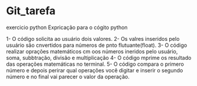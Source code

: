 # Git_tarefa
 exercicio python
 Expricação para o cógito python

 1- O código solicita ao usuário dois  valores.
 2- Os valres inseridos pelo usuário são  cnvertidos para números de pnto flutuante(float).
 3- O código realizar oprações matemáticos cm oos números ineridos pelo usuário, soma, subbtração, divisão e multiplicação
 4- O código mprime os  resultado das operações matemáticas no terminal.
 5- O código compara o primero número e depois perirar qual operações você digitar  e inserir o segundo número  e no final vai parecer o valor da operação.
